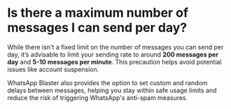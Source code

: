 # Is there a maximum number of messages I can send per day?

While there isn't a fixed limit on the number of messages you can send per day, it’s advisable to limit your sending rate to around **200 messages per day** and **5-10 messages per minute**. This precaution helps avoid potential issues like account suspension.

WhatsApp Blaster also provides the option to set custom and random delays between messages, helping you stay within safe usage limits and reduce the risk of triggering WhatsApp's anti-spam measures.

